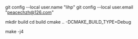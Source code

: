 
git config --local user.name "lihp"
git config --local user.email "peacechzh@126.com"

mkdir build
cd build
cmake .. -DCMAKE_BUILD_TYPE=Debug

make -j4
